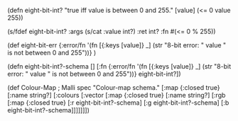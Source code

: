 (defn eight-bit-int?
  "true iff value is between 0 and 255."
  [value]
  (<= 0 value 255))

(s/fdef eight-bit-int?
  :args (s/cat :value int?)
  :ret int?
  :fn #(<= 0 % 255))

(def eight-bit-err
  {:error/fn '(fn [{:keys [value]} _]
                (str "8-bit error: " value " is not between 0 and 255"))}
  )

(defn eight-bit-int?-schema []
  [:fn
   {:error/fn '(fn [{:keys [value]} _]
                 (str "8-bit error: " value " is not between 0 and 255"))}
   eight-bit-int?])

(def Colour-Map ; Malli spec
  "Colour-map schema."
  [:map {:closed true}
   [:name string?]
   [:colours [:vector
              [:map {:closed true}
               [:name string?]
               [:rgb [:map {:closed true}
                      [:r eight-bit-int?-schema]
                      [:g eight-bit-int?-schema]
                      [:b eight-bit-int?-schema]]]]]]])
